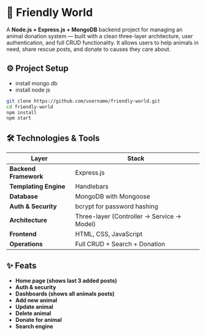 # 🐾 Friendly World
A **Node.js + Express.js + MongoDB** backend project for managing an animal donation system — built with a clean three-layer architecture, user authentication, and full CRUD functionality.
It allows users to help animals in need, share rescue posts, and donate to causes they care about.

## ⚙️ Project Setup
- install mongo db
- install node js
```bash
git clone https://github.com/username/friendly-world.git
cd friendly-world
npm install
npm start
```

## 🛠️ Technologies & Tools
| Layer                 | Stack                                      |
| --------------------- | ------------------------------------------ |
| **Backend Framework** | Express.js                                 |
| **Templating Engine** | Handlebars                                 |
| **Database**          | MongoDB with Mongoose                      |
| **Auth & Security**   | bcrypt for password hashing                |
| **Architecture**      | Three-layer (Controller → Service → Model) |
| **Frontend**          | HTML, CSS, JavaScript                      |
| **Operations**        | Full CRUD + Search + Donation              |

## ✨ Feats
- **Home page (shows last 3 added posts)**
- **Auth & security**
- **Dashboards (shows all animals posts)**
- **Add new animal**
- **Update animal**
- **Delete animal**
- **Donate for animal**
- **Search engine**